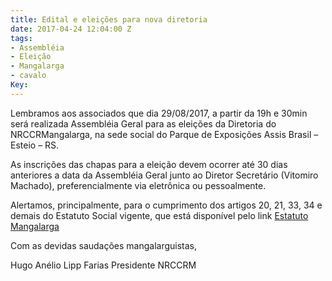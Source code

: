 ```yaml
---
title: Edital e eleições para nova diretoria
date: 2017-04-24 12:04:00 Z
tags:
- Assembléia
- Eleição
- Mangalarga
- cavalo
Key: 
---
```


Lembramos aos associados que dia 29/08/2017, a partir da 19h e 30min será realizada Assembléia Geral para as eleições da Diretoria do NRCCRMangalarga, na sede social do Parque de Exposições Assis Brasil – Esteio – RS.

As inscrições das chapas para a eleição devem ocorrer até 30 dias anteriores a data da Assembléia Geral junto ao Diretor Secretário (Vitomiro Machado), preferencialmente via eletrônica ou pessoalmente.

Alertamos, principalmente, para o cumprimento dos artigos 20, 21, 33, 34 e demais do Estatuto Social vigente, que está disponível pelo link [Estatuto Mangalarga](/uploads/Estatuto-Mangalarga.pdf)

Com as devidas saudações mangalarguistas,

Hugo Anélio Lipp Farias
Presidente NRCCRM